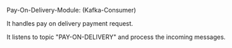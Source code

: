 Pay-On-Delivery-Module: (Kafka-Consumer)

It handles pay on delivery payment request.

It listens to topic "PAY-ON-DELIVERY" and process the incoming messages.